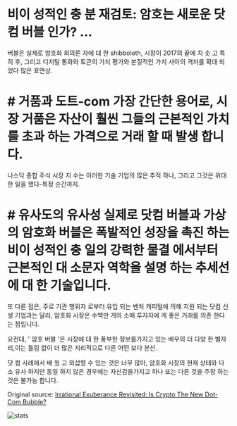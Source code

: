 # 비이 성적인 충 분 재검토: 암호는 새로운 닷컴 버블 인가? ...

버블은 실제로 암호화 회의론 자에 대 한 shibboleth, 시장이 2017의 끝에 치 솟 고 특히 후, 그리고 디지털 통화와 토큰의 가치 평가와 본질적인 가치 사이의 격차를 확대 되었다 많은 표면상.

# # 거품과 도트-com 가장 간단한 용어로, 시장 거품은 자산이 훨씬 그들의 근본적인 가치를 초과 하는 가격으로 거래 할 때 발생 합니다.

나스닥 종합 주식 시장 지 수는 이러한 기술 기업의 많은 추적 하나, 그리고 그것은 위대한 일을 했다-특정 순간까지.

# # 유사도의 유사성 실제로 닷컴 버블과 가상의 암호화 버블은 폭발적인 성장을 촉진 하는 비이 성적인 충 일의 강력한 물결 에서부터 근본적인 대 소문자 역학을 설명 하는 추세선에 대 한 기술입니다.

또 다른 점은, 주로 기관 행위자 로부터 유입 되는 벤처 캐피털에 의해 지원 되는 닷컴 신생 기업과는 달리, 암호화 시장은 수백만 개의 소매 투자자에 게 좋은 거래를 의존 한다는 점입니다.

요컨대, ' 암호 버블 '은 시장에 대 한 풍부한 정보를가지고 있는 배우의 더 다양 한 별자리,이는 틀림 없이 더 많은 지리적으로 다른 어떤 보다 분산.

닷 컴 사례에서 배 웠 고 외삽할 수 있는 것은 너무 많아, 암호화 시장의 현재 상태와 다소 유사 하지만 동일 하지 않은 경우에는 자신감을가지고 하나 또는 다른 것을 주장 하는 것은 불가능 합니다.

Original source: [Irrational Exuberance Revisited: Is Crypto The New Dot-Com Bubble?](https://cointelegraph.com/news/irrational-exuberance-revisited-is-crypto-the-new-dot-com-bubble)

![stats](https://c.statcounter.com/11760860/0/a89fa40b/1/ "stats")